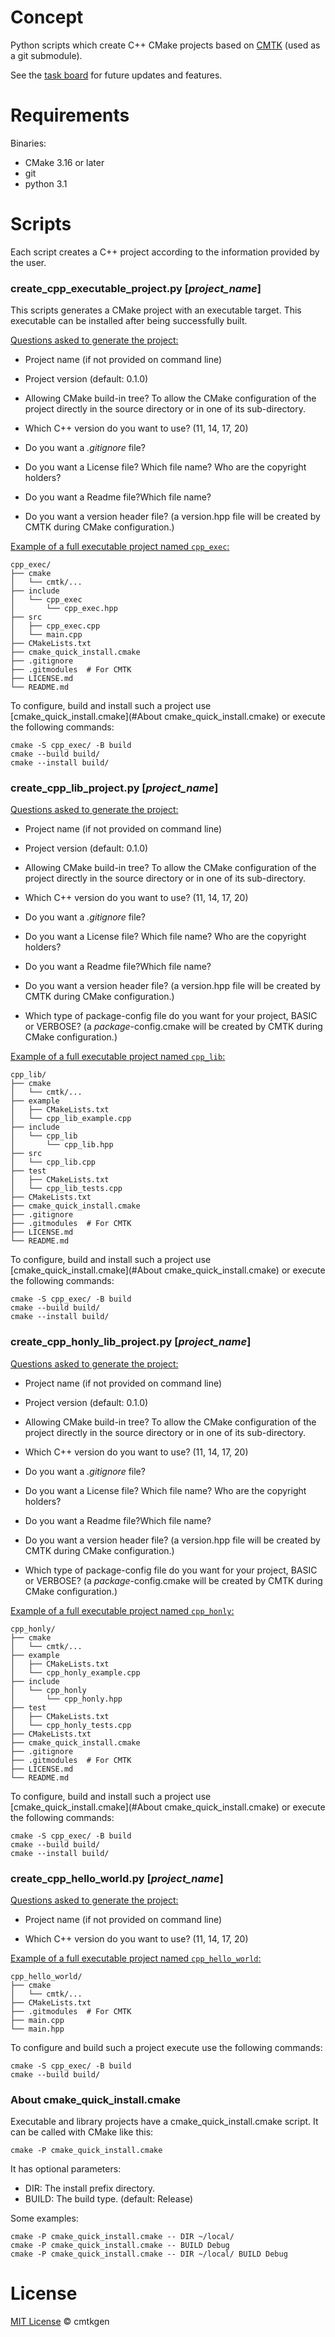 # Concept

Python scripts which create C++ CMake projects based on [CMTK](https://github.com/arapelle/cmtk) (used as a git submodule).

See the [task board](https://app.gitkraken.com/glo/board/X0RDeiQxbQAR6DqV) for future updates and features.

# Requirements

Binaries:

- CMake 3.16 or later
- git
- python 3.1

# Scripts

Each script creates a C++ project according to the information provided by the user.

### create_cpp_executable_project.py  [*project_name*]

This scripts generates a CMake project with an executable target. This executable can be installed after being successfully built.

<u>Questions asked to generate the project:</u>

- Project name (if not provided on command line)

- Project version (default: 0.1.0)
- Allowing CMake build-in tree? To allow the CMake configuration of the project directly in the source directory or in one of its sub-directory.
- Which C++ version do you want to use? (11, 14, 17, 20)
- Do you want a *.gitignore* file?
- Do you want a License file? Which file name? Who are the copyright holders?
- Do you want a Readme file?Which file name?
- Do you want a version header file? (a version.hpp file will be created by CMTK during CMake configuration.)

<u>Example of a full executable project named `cpp_exec`:</u>

```
cpp_exec/
├── cmake
│   └── cmtk/...
├── include
│   └── cpp_exec
│       └── cpp_exec.hpp
├── src
│   ├── cpp_exec.cpp
│   └── main.cpp
├── CMakeLists.txt
├── cmake_quick_install.cmake
├── .gitignore
├── .gitmodules  # For CMTK
├── LICENSE.md
└── README.md
```

To configure, build and install such a project use [cmake_quick_install.cmake](#About cmake_quick_install.cmake) or execute the following commands:

```
cmake -S cpp_exec/ -B build
cmake --build build/
cmake --install build/
```

### create_cpp_lib_project.py  [*project_name*]

<u>Questions asked to generate the project:</u>

- Project name (if not provided on command line)

- Project version (default: 0.1.0)
- Allowing CMake build-in tree? To allow the CMake configuration of the project directly in the source directory or in one of its sub-directory.
- Which C++ version do you want to use? (11, 14, 17, 20)
- Do you want a *.gitignore* file?
- Do you want a License file? Which file name? Who are the copyright holders?
- Do you want a Readme file?Which file name?
- Do you want a version header file? (a version.hpp file will be created by CMTK during CMake configuration.)

- Which type of package-config file do you want for your project, BASIC or VERBOSE? (a *package*-config.cmake will be created by CMTK during CMake configuration.)

<u>Example of a full executable project named `cpp_lib`:</u>

```
cpp_lib/
├── cmake
│   └── cmtk/...
├── example
│   ├── CMakeLists.txt
│   └── cpp_lib_example.cpp
├── include
│   └── cpp_lib
│       └── cpp_lib.hpp
├── src
│   └── cpp_lib.cpp
├── test
│   ├── CMakeLists.txt
│   └── cpp_lib_tests.cpp
├── CMakeLists.txt
├── cmake_quick_install.cmake
├── .gitignore
├── .gitmodules  # For CMTK
├── LICENSE.md
└── README.md
```

To configure, build and install such a project use [cmake_quick_install.cmake](#About cmake_quick_install.cmake) or execute the following commands:

```
cmake -S cpp_exec/ -B build
cmake --build build/
cmake --install build/
```

### create_cpp_honly_lib_project.py  [*project_name*]

<u>Questions asked to generate the project:</u>

- Project name (if not provided on command line)

- Project version (default: 0.1.0)
- Allowing CMake build-in tree? To allow the CMake configuration of the project directly in the source directory or in one of its sub-directory.
- Which C++ version do you want to use? (11, 14, 17, 20)
- Do you want a *.gitignore* file?
- Do you want a License file? Which file name? Who are the copyright holders?
- Do you want a Readme file?Which file name?
- Do you want a version header file? (a version.hpp file will be created by CMTK during CMake configuration.)

- Which type of package-config file do you want for your project, BASIC or VERBOSE? (a *package*-config.cmake will be created by CMTK during CMake configuration.)

<u>Example of a full executable project named `cpp_honly`:</u>

```
cpp_honly/
├── cmake
│   └── cmtk/...
├── example
│   ├── CMakeLists.txt
│   └── cpp_honly_example.cpp
├── include
│   └── cpp_honly
│       └── cpp_honly.hpp
├── test
│   ├── CMakeLists.txt
│   └── cpp_honly_tests.cpp
├── CMakeLists.txt
├── cmake_quick_install.cmake
├── .gitignore
├── .gitmodules  # For CMTK
├── LICENSE.md
└── README.md
```

To configure, build and install such a project use [cmake_quick_install.cmake](#About cmake_quick_install.cmake) or execute the following commands:

```
cmake -S cpp_exec/ -B build
cmake --build build/
cmake --install build/
```

### create_cpp_hello_world.py  [*project_name*]

<u>Questions asked to generate the project:</u>

- Project name (if not provided on command line)

- Which C++ version do you want to use? (11, 14, 17, 20)

<u>Example of a full executable project named `cpp_hello_world`:</u>

```
cpp_hello_world/
├── cmake
│   └── cmtk/...
├── CMakeLists.txt
├── .gitmodules  # For CMTK
├── main.cpp
└── main.hpp
```

To configure and build such a project execute use the following commands:

```
cmake -S cpp_exec/ -B build
cmake --build build/
```

### About cmake_quick_install.cmake

Executable and library projects have a cmake_quick_install.cmake script. It can be called with CMake like this:

`cmake -P cmake_quick_install.cmake`

It has optional parameters:

- DIR: 	The install prefix directory.
- BUILD: 	The build type. (default: Release)

Some examples:

```
cmake -P cmake_quick_install.cmake -- DIR ~/local/
cmake -P cmake_quick_install.cmake -- BUILD Debug
cmake -P cmake_quick_install.cmake -- DIR ~/local/ BUILD Debug
```

# License

[MIT License](./LICENSE.md) © cmtkgen